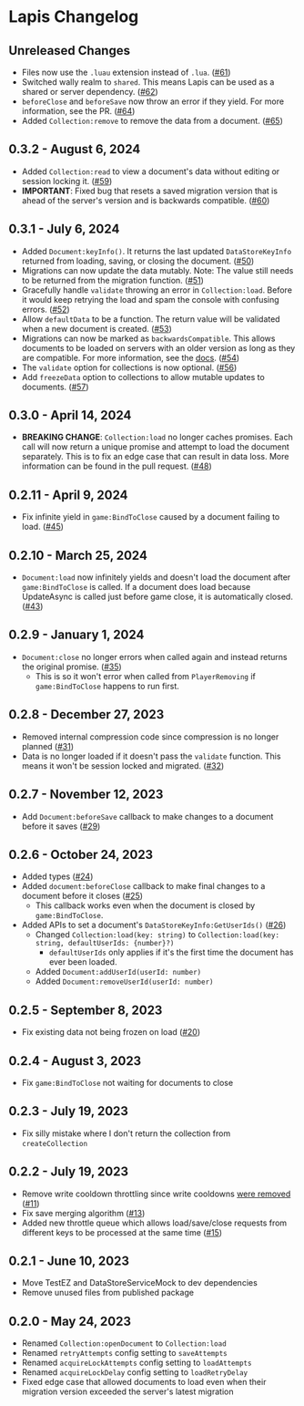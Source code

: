 # Lapis Changelog

## Unreleased Changes
* Files now use the `.luau` extension instead of `.lua`. ([#61])
* Switched wally realm to `shared`. This means Lapis can be used as a shared or server dependency. ([#62])
* `beforeClose` and `beforeSave` now throw an error if they yield. For more information, see the PR. ([#64])
* Added `Collection:remove` to remove the data from a document. ([#65])

[#61]: https://github.com/nezuo/lapis/pull/61
[#62]: https://github.com/nezuo/lapis/pull/62
[#64]: https://github.com/nezuo/lapis/pull/64
[#65]: https://github.com/nezuo/lapis/pull/65

## 0.3.2 - August 6, 2024
* Added `Collection:read` to view a document's data without editing or session locking it. ([#59])
* **IMPORTANT**: Fixed bug that resets a saved migration version that is ahead of the server's version and is backwards compatible. ([#60])

[#59]: https://github.com/nezuo/lapis/pull/59
[#60]: https://github.com/nezuo/lapis/pull/60

## 0.3.1 - July 6, 2024
* Added `Document:keyInfo()`. It returns the last updated `DataStoreKeyInfo` returned from loading, saving, or closing the document. ([#50])
* Migrations can now update the data mutably. Note: The value still needs to be returned from the migration function. ([#51])
* Gracefully handle `validate` throwing an error in `Collection:load`. Before it would keep retrying the load and spam the console with confusing errors. ([#52])
* Allow `defaultData` to be a function. The return value will be validated when a new document is created. ([#53])
* Migrations can now be marked as `backwardsCompatible`. This allows documents to be loaded on servers with an older version as long as they are compatible.
For more information, see the [docs](https://nezuo.github.io/lapis/docs/Migrations#backwards-compatibility). ([#54])
* The `validate` option for collections is now optional. ([#56])
* Add `freezeData` option to collections to allow mutable updates to documents. ([#57])

[#50]: https://github.com/nezuo/lapis/pull/50
[#51]: https://github.com/nezuo/lapis/pull/51
[#52]: https://github.com/nezuo/lapis/pull/52
[#53]: https://github.com/nezuo/lapis/pull/53
[#54]: https://github.com/nezuo/lapis/pull/54
[#56]: https://github.com/nezuo/lapis/pull/56
[#57]: https://github.com/nezuo/lapis/pull/57

## 0.3.0 - April 14, 2024
* **BREAKING CHANGE**: `Collection:load` no longer caches promises. Each call will now return a unique promise and attempt to load the document separately. This is to fix an edge case that can result in data loss. More information can be found in the pull request. ([#48])

[#48]: https://github.com/nezuo/lapis/pull/48

## 0.2.11 - April 9, 2024
* Fix infinite yield in `game:BindToClose` caused by a document failing to load. ([#45])

[#45]: https://github.com/nezuo/lapis/pull/45

## 0.2.10 - March 25, 2024
* `Document:load` now infinitely yields and doesn't load the document after `game:BindToClose` is called. If a document
does load because UpdateAsync is called just before game close, it is automatically closed. ([#43])

[#43]: https://github.com/nezuo/lapis/pull/43

## 0.2.9 - January 1, 2024
* `Document:close` no longer errors when called again and instead returns the original promise. ([#35])
  * This is so it won't error when called from `PlayerRemoving` if `game:BindToClose` happens to run first.

[#35]: https://github.com/nezuo/lapis/pull/35

## 0.2.8 - December 27, 2023
* Removed internal compression code since compression is no longer planned ([#31])
* Data is no longer loaded if it doesn't pass the `validate` function. This means it won't be session locked and migrated. ([#32])

[#31]: https://github.com/nezuo/lapis/pull/31
[#32]: https://github.com/nezuo/lapis/pull/32

## 0.2.7 - November 12, 2023
* Add `Document:beforeSave` callback to make changes to a document before it saves ([#29])

[#29]: https://github.com/nezuo/lapis/pull/29

## 0.2.6 - October 24, 2023
* Added types ([#24])
* Added `document:beforeClose` callback to make final changes to a document before it closes ([#25])
  * This callback works even when the document is closed by `game:BindToClose`.
* Added APIs to set a document's `DataStoreKeyInfo:GetUserIds()` ([#26])
  * Changed `Collection:load(key: string)` to `Collection:load(key: string, defaultUserIds: {number}?)`
    * `defaultUserIds` only applies if it's the first time the document has ever been loaded.
  * Added `Document:addUserId(userId: number)`
  * Added `Document:removeUserId(userId: number)`

[#24]: https://github.com/nezuo/lapis/pull/24
[#25]: https://github.com/nezuo/lapis/pull/25
[#26]: https://github.com/nezuo/lapis/pull/26

## 0.2.5 - September 8, 2023
* Fix existing data not being frozen on load ([#20])

[#20]: https://github.com/nezuo/lapis/pull/20

## 0.2.4 - August 3, 2023
* Fix `game:BindToClose` not waiting for documents to close

## 0.2.3 - July 19, 2023
* Fix silly mistake where I don't return the collection from `createCollection`

## 0.2.2 - July 19, 2023
* Remove write cooldown throttling since write cooldowns [were removed](https://devforum.roblox.com/t/removal-of-6s-cool-down-for-data-stores/2436230) ([#11])
* Fix save merging algorithm ([#13])
* Added new throttle queue which allows load/save/close requests from different keys to be processed at the same time ([#15])

[#11]: https://github.com/nezuo/lapis/pull/11
[#13]: https://github.com/nezuo/lapis/pull/13
[#15]: https://github.com/nezuo/lapis/pull/15

## 0.2.1 - June 10, 2023
* Move TestEZ and DataStoreServiceMock to dev dependencies
* Remove unused files from published package

## 0.2.0 - May 24, 2023
* Renamed `Collection:openDocument` to `Collection:load`
* Renamed `retryAttempts` config setting to `saveAttempts`
* Renamed `acquireLockAttempts` config setting to `loadAttempts`
* Renamed `acquireLockDelay` config setting to `loadRetryDelay`
* Fixed edge case that allowed documents to load even when their migration version exceeded the server's latest migration
